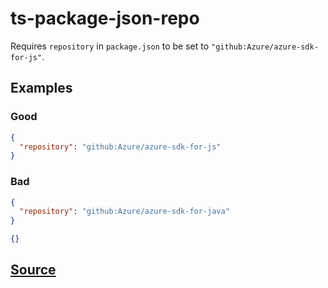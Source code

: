 # ts-package-json-repo

Requires `repository` in `package.json` to be set to `"github:Azure/azure-sdk-for-js"`.

## Examples

### Good

```json
{
  "repository": "github:Azure/azure-sdk-for-js"
}
```

### Bad

```json
{
  "repository": "github:Azure/azure-sdk-for-java"
}
```

```json
{}
```

## [Source](https://azuresdkspecs.z5.web.core.windows.net/TypeScriptSpec.html#ts-package-json-repo)

